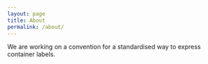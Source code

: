 ```yaml
---
layout: page
title: About
permalink: /about/
---
```


We are working on a convention for a standardised way to express container labels.
